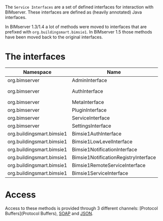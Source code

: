 The `Service Interfaces` are a set of defined interfaces for interaction with BIMserver. These interfaces are defined as (heavily annotated) Java interfaces.

In BIMserver 1.3/1.4 a lot of methods were moved to interfaces that are prefixed with `org.buildingsmart.bimsie1`. In BIMserver 1.5 those methods have been moved back to the original interfaces.

# The interfaces

| Namespace | Name | Functionalities | Link |
| --------- | ---- | --------------- | ---- |
| org.bimserver | AdminInterface | | [AdminInterface.java](https://github.com/opensourceBIM/BIMserver/blob/master/Shared/src/org/bimserver/shared/interfaces/AdminInterface.java) |
| org.bimserver | AuthInterface | | [AuthInterface.java] (https://github.com/opensourceBIM/BIMserver/blob/master/Shared/src/org/bimserver/shared/interfaces/AuthInterface.java)
| org.bimserver | MetaInterface | | [MetaInterface.java](https://github.com/opensourceBIM/BIMserver/blob/master/Shared/src/org/bimserver/shared/interfaces/MetaInterface.java)
| org.bimserver | PluginInterface | | [PluginInterface.java](https://github.com/opensourceBIM/BIMserver/blob/master/Shared/src/org/bimserver/shared/interfaces/PluginInterface.java)
| org.bimserver | ServiceInterface | | [ServiceInterface.java](https://github.com/opensourceBIM/BIMserver/blob/master/Shared/src/org/bimserver/shared/interfaces/ServiceInterface.java)
| org.bimserver | SettingsInterface | | [SettingsInterface.java](https://github.com/opensourceBIM/BIMserver/blob/master/Shared/src/org/bimserver/shared/interfaces/SettingsInterface.java)
| org.buildingsmart.bimsie1 | Bimsie1AuthInterface | | [Bimsie1AuthInterface.java](https://github.com/opensourceBIM/BIMserver/blob/master/Shared/src/org/bimserver/shared/interfaces/bimsie1/Bimsie1AuthInterface.java)
| org.buildingsmart.bimsie1 | Bimsie1LowLevelInterface | | [Bimsie1LowLevelInterface.java](https://github.com/opensourceBIM/BIMserver/blob/master/Shared/src/org/bimserver/shared/interfaces/bimsie1/Bimsie1LowLevelInterface.java)
| org.buildingsmart.bimsie1 | Bimsie1NotificationInterface | | [Bimsie1NotificationInterface](https://github.com/opensourceBIM/BIMserver/blob/master/Shared/src/org/bimserver/shared/interfaces/bimsie1/Bimsie1NotificationInterface.java)
| org.buildingsmart.bimsie1 | Bimsie1NotificationRegistryInterface | | [Bimsie1NotificationRegistryInterface](https://github.com/opensourceBIM/BIMserver/blob/master/Shared/src/org/bimserver/shared/interfaces/bimsie1/Bimsie1NotificationRegistryInterface.java)
| org.buildingsmart.bimsie1 | Bimsie1RemoteServiceInterface | | [Bimsie1RemoteServiceInterface.java](https://github.com/opensourceBIM/BIMserver/blob/master/Shared/src/org/bimserver/shared/interfaces/bimsie1/Bimsie1RemoteServiceInterface.java)
| org.buildingsmart.bimsie1 | Bimsie1ServiceInterface | | [Bimsie1ServiceInterface](https://github.com/opensourceBIM/BIMserver/blob/master/Shared/src/org/bimserver/shared/interfaces/bimsie1/Bimsie1ServiceInterface.java)

# Access

Access to these methods is provided through 3 different channels: [Protocol Buffers](Protocol Buffers), [SOAP](SOAP) and [JSON](JSON-API).